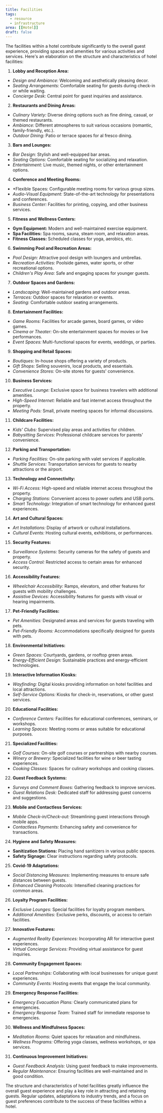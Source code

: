 ```yaml
---
title: Facilities
tags:
  - resource
  - infrastructure
area: [[Hotel]]
draft: false
---
```


The facilities within a hotel contribute significantly to the overall guest experience, providing spaces and amenities for various activities and services. Here's an elaboration on the structure and characteristics of hotel facilities:
 
1. **Lobby and Reception Area:**
  - *Design and Ambiance:* Welcoming and aesthetically pleasing decor.
  - *Seating Arrangements:* Comfortable seating for guests during check-in or while waiting.
  - *Concierge Desk:* Central point for guest inquiries and assistance.

2. **Restaurants and Dining Areas:**
  - *Culinary Variety:* Diverse dining options such as fine dining, casual, or themed restaurants.
  - *Ambiance:* Different atmospheres to suit various occasions (romantic, family-friendly, etc.).
  - *Outdoor Dining:* Patio or terrace spaces for al fresco dining.

3. **Bars and Lounges:**
  - *Bar Design:* Stylish and well-equipped bar areas.
  - *Seating Options:* Comfortable seating for socializing and relaxation.
  - *Entertainment:* Live music, themed nights, or other entertainment options.

4. **Conference and Meeting Rooms:**
  - *Flexible Spaces: Configurable meeting rooms for various group sizes.
  - *Audio-Visual Equipment:* State-of-the-art technology for presentations and conferences.
  - *Business Center:* Facilities for printing, copying, and other business services.

5. **Fitness and Wellness Centers:**
  - **Gym Equipment:** Modern and well-maintained exercise equipment.
  - **Spa Facilities:** Spa rooms, sauna, steam room, and relaxation areas.
  - **Fitness Classes:** Scheduled classes for yoga, aerobics, etc.

6. **Swimming Pool and Recreation Areas:**
  - *Pool Design:* Attractive pool design with loungers and umbrellas.
  - *Recreation Activities:* Poolside games, water sports, or other recreational options.
  - *Children's Play Area:* Safe and engaging spaces for younger guests.

7. **Outdoor Spaces and Gardens:**
  - *Landscaping:* Well-maintained gardens and outdoor areas.
  - *Terraces:* Outdoor spaces for relaxation or events.
  - *Seating:* Comfortable outdoor seating arrangements.

8. **Entertainment Facilities:**
  - *Game Rooms:* Facilities for arcade games, board games, or video games.
  - *Cinema or Theater:* On-site entertainment spaces for movies or live performances.
  - *Event Spaces:* Multi-functional spaces for events, weddings, or parties.

9. **Shopping and Retail Spaces:**
  - *Boutiques:* In-house shops offering a variety of products.
  - *Gift Shops:* Selling souvenirs, local products, and essentials.
  - *Convenience Stores:* On-site stores for guests' convenience.

10. **Business Services:**
  - *Executive Lounge:* Exclusive space for business travelers with additional amenities.
  - *High-Speed Internet:* Reliable and fast internet access throughout the property.
  - *Meeting Pods:* Small, private meeting spaces for informal discussions.

11. **Childcare Facilities:**
  - *Kids' Clubs:* Supervised play areas and activities for children.
  - *Babysitting Services:* Professional childcare services for parents' convenience.

12. **Parking and Transportation:**
  - *Parking Facilities:* On-site parking with valet services if applicable.
  - *Shuttle Services:* Transportation services for guests to nearby attractions or the airport.

13. **Technology and Connectivity:**
  - *Wi-Fi Access:* High-speed and reliable internet access throughout the property.
  - *Charging Stations:* Convenient access to power outlets and USB ports.
  - *Smart Technology:* Integration of smart technology for enhanced guest experiences.

14. **Art and Cultural Spaces:**
  - *Art Installations:* Display of artwork or cultural installations.
  - *Cultural Events:* Hosting cultural events, exhibitions, or performances.

15. **Security Features:**
  - *Surveillance Systems:* Security cameras for the safety of guests and property.
  - *Access Control:* Restricted access to certain areas for enhanced security.

16. **Accessibility Features:**
  - *Wheelchair Accessibility:* Ramps, elevators, and other features for guests with mobility challenges.
  - *Assistive Devices:* Accessibility features for guests with visual or hearing impairments.

17. **Pet-Friendly Facilities:**
  - *Pet Amenities:* Designated areas and services for guests traveling with pets.
  - *Pet-Friendly Rooms:* Accommodations specifically designed for guests with pets.

18. **Environmental Initiatives:**
  - *Green Spaces:* Courtyards, gardens, or rooftop green areas.
  - *Energy-Efficient Design:* Sustainable practices and energy-efficient technologies.

19. **Interactive Information Kiosks:**
  - *Wayfinding:* Digital kiosks providing information on hotel facilities and local attractions.
  - *Self-Service Options:* Kiosks for check-in, reservations, or other guest services.

20. **Educational Facilities:**
  - *Conference Centers:* Facilities for educational conferences, seminars, or workshops.
  - *Learning Spaces:* Meeting rooms or areas suitable for educational purposes.

21. **Specialized Facilities:**
  - *Golf Courses:* On-site golf courses or partnerships with nearby courses.
  - *Winery or Brewery:* Specialized facilities for wine or beer tasting experiences.
  - *Cooking Classes:* Spaces for culinary workshops and cooking classes.

22. **Guest Feedback Systems:**
  - *Surveys and Comment Boxes:* Gathering feedback to improve services.
  - *Guest Relations Desk:* Dedicated staff for addressing guest concerns and suggestions.

23. **Mobile and Contactless Services:**
  - *Mobile Check-in/Check-out:* Streamlining guest interactions through mobile apps.
  - *Contactless Payments:* Enhancing safety and convenience for transactions.

24. **Hygiene and Safety Measures:**
  - **Sanitization Stations:** Placing hand sanitizers in various public spaces.
  - **Safety Signage:** Clear instructions regarding safety protocols.

25. **Covid-19 Adaptations:**
  - *Social Distancing Measures:* Implementing measures to ensure safe distances between guests.
  - *Enhanced Cleaning Protocols:* Intensified cleaning practices for common areas.

26. **Loyalty Program Facilities:**
  - *Exclusive Lounges:* Special facilities for loyalty program members.
  - *Additional Amenities:* Exclusive perks, discounts, or access to certain facilities.

27. **Innovative Features:**
  - *Augmented Reality Experiences:* Incorporating AR for interactive guest experiences.
  - *Virtual Concierge Services:* Providing virtual assistance for guest inquiries.

28. **Community Engagement Spaces:**
  - *Local Partnerships:* Collaborating with local businesses for unique guest experiences.
  - *Community Events:* Hosting events that engage the local community.

29. **Emergency Response Facilities:**
  - *Emergency Evacuation Plans:* Clearly communicated plans for emergencies.
  - *Emergency Response Team:* Trained staff for immediate response to emergencies.

30. **Wellness and Mindfulness Spaces:**
  - *Meditation Rooms:* Quiet spaces for relaxation and mindfulness.
  - *Wellness Programs:* Offering yoga classes, wellness workshops, or spa services.

31. **Continuous Improvement Initiatives:**
  - *Guest Feedback Analysis:* Using guest feedback to make improvements.
  - *Regular Maintenance:* Ensuring facilities are well-maintained and in good condition.

The structure and characteristics of hotel facilities greatly influence the overall guest experience and play a key role in attracting and retaining guests. Regular updates, adaptations to industry trends, and a focus on guest preferences contribute to the success of these facilities within a hotel.
